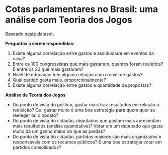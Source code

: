 # Cotas parlamentares no Brasil: uma análise com Teoria dos Jogos

Baseado [neste](https://www.kaggle.com/joniarroba/how-brazilian-politicians-use-their-quota#Gastos-Quota-Parlamentar.csv) dataset. 

**Perguntas a serem respondidas:**
1. Existe alguma correlação entre gastos e assiduidade em eventos da casa? 
2. Entre os 100 congressistas que mais gastaram, quantos foram reeleitos? E entre os 20 que mais gastaram? 
3. Nível de educação tem alguma relação com o nível de gastos? 
4. Qual partido gasta mais, proporcionalmente? 
5. Existe alguma correlação entre gastos e quantidade de propostas? 

**Análise de Teoria dos Jogos**
* Do ponto de vista do político, gastar mais traz resultados em relação a reeleição? Ou: gastar muito é uma boa estratégia para quem quer se reeleger ou o oposto? 
* Do ponto de vista do cidadão, deputados que gastam mais apresentam mais resultados (análise quantitativa)? Votar em um deputado que gasta muito dá um ganho maior do que as perdas?
* Do ponto de vista do cidadão, partidos maiores são mais organizados e responsáveis com os recursos públicos? É uma boa estratégia votar em partidos consolidados?
